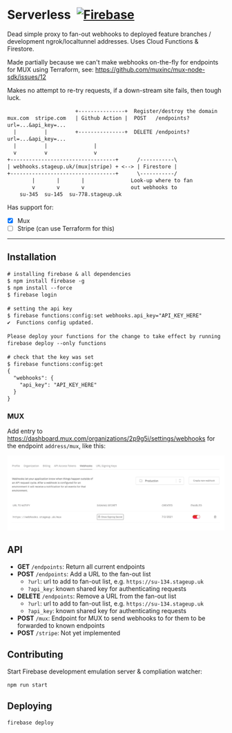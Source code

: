 # Serverless &nbsp;<a href="https://console.firebase.google.com/project/core-314910/overview"><img alt="Firebase" src="https://img.shields.io/badge/firebase-%23039BE5.svg?style=for-the-badge&logo=firebase"/></a>


Dead simple proxy to fan-out webhooks to deployed feature branches / development ngrok/localtunnel addresses. Uses Cloud Functions & Firestore.

Made partially because we can't make webhooks on-the-fly for endpoints for MUX using Terraform, see: <https://github.com/muxinc/mux-node-sdk/issues/12>

Makes no attempt to re-try requests, if a down-stream site fails, then tough luck.

```
                      +---------------+  Register/destroy the domain
mux.com  stripe.com   | Github Action |  POST   /endpoints?url=...&api_key=...
  |         |         +---------------+  DELETE /endpoints?url=...&api_key=...
  |         |               |
  v         v               v
+----------------------------------+      /-----------\
| webhooks.stageup.uk/(mux|stripe) + <--> | Firestore |
+----------------------------------+      \-----------/
        |       |       |               Look-up where to fan
        v       v       v               out webhooks to
    su-345  su-145  su-778.stageup.uk
```

Has support for:

- [x] Mux
- [ ] Stripe (can use Terraform for this)

---

## Installation

```shell
# installing firebase & all dependencies
$ npm install firebase -g
$ npm install --force
$ firebase login

# setting the api key
$ firebase functions:config:set webhooks.api_key="API_KEY_HERE"
✔  Functions config updated.

Please deploy your functions for the change to take effect by running firebase deploy --only functions

# check that the key was set
$ firebase functions:config:get
{
  "webhooks": {
    "api_key": "API_KEY_HERE"
  }
}
```

### MUX

Add entry to <https://dashboard.mux.com/organizations/2p9g5i/settings/webhooks> for the endpoint `address/mux`, like this:

![](fanout.png)

## API

- **GET** `/endpoints`: Return all current endpoints
- **POST** `/endpoints`: Add a URL to the fan-out list
  - `?url`: url to add to fan-out list, e.g. `https://su-134.stageup.uk`
  - `?api_key`: known shared key for authenticating requests
- **DELETE** `/endpoints`: Remove a URL from the fan-out list
  - `?url`: url to add to fan-out list, e.g. `https://su-134.stageup.uk`
  - `?api_key`: known shared key for authenticating requests
- **POST** `/mux`: Endpoint for MUX to send webhooks to for them to be forwarded to known endpoints
- **POST** `/stripe`: Not yet implemented

## Contributing

Start Firebase development emulation server & compliation watcher:

```
npm run start
```

## Deploying

```
firebase deploy
```
